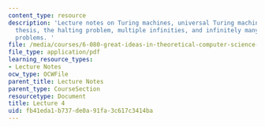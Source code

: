 ```yaml
---
content_type: resource
description: 'Lecture notes on Turing machines, universal Turing machines, the Church-Turing
  thesis, the halting problem, multiple infinities, and infinitely many unsolvable
  problems. '
file: /media/courses/6-080-great-ideas-in-theoretical-computer-science-spring-2008/fb41eda1b737de0a91fa3c617c3414ba_lec4.pdf
file_type: application/pdf
learning_resource_types:
- Lecture Notes
ocw_type: OCWFile
parent_title: Lecture Notes
parent_type: CourseSection
resourcetype: Document
title: Lecture 4
uid: fb41eda1-b737-de0a-91fa-3c617c3414ba
---
```

